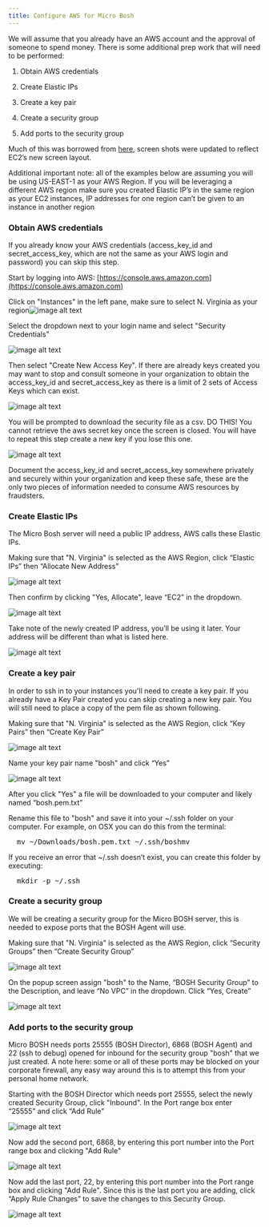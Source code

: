 ```yaml
---
title: Configure AWS for Micro Bosh
---
```


We will assume that you already have an AWS account and the approval of someone to spend money.  There is some additional prep work that will need to be performed:

1. Obtain AWS credentials

2. Create Elastic IPs

3. Create a key pair

4. Create a security group

5. Add ports to the security group

Much of this was borrowed from [here](http://blog.cloudfoundry.com/2012/09/06/deploying-to-aws-using-cloud-foundry-bosh/), screen shots were updated to reflect EC2’s new screen layout.

Additional important note: all of the examples below are assuming you will be using US-EAST-1 as your AWS Region.  If you will be leveraging a different AWS region make sure you created Elastic IP’s in the same region as your EC2 instances, IP addresses for one region can’t be given to an instance in another region

### Obtain AWS credentials

If you already know your AWS credentials (access_key_id and secret_access_key, which are not the same as your AWS login and password) you can skip this step.

Start by logging into AWS: [https://console.aws.amazon.com](https://console.aws.amazon.com)

Click on "Instances" in the left pane, make sure to select N. Virginia as your region![image alt text](/source/images/aws-ec2/image_0.png)

Select the dropdown next to your login name and select "Security Credentials"

![image alt text](/source/images/aws-ec2/image_1.png)

Then select "Create New Access Key".  If there are already keys created you may want to stop and consult someone in your organization to obtain the access_key_id and secret_access_key as there is a limit of 2 sets of Access Keys which can exist.

![image alt text](/source/images/aws-ec2/image_2.png)

You will be prompted to download the security file as a csv.  DO THIS!  You cannot retrieve the aws secret key once the screen is closed. You will have to repeat this step create a new key if you lose this one.

![image alt text](/source/images/aws-ec2/image_3.png)

Document the access_key_id and secret_access_key somewhere privately and securely within your organization and keep these safe, these are the only two pieces of information needed to consume AWS resources by fraudsters.

### Create Elastic IPs

The Micro Bosh server will need a public IP address, AWS calls these Elastic IPs.

Making sure that "N. Virginia" is selected as the AWS Region, click “Elastic IPs” then “Allocate New Address”

![image alt text](/source/images/aws-ec2/image_4.png)

Then confirm by clicking "Yes, Allocate", leave “EC2” in the dropdown.

![image alt text](/source/images/aws-ec2/image_5.png)

Take note of the newly created IP address, you’ll be using it later.  Your address will be different than what is listed here.

![image alt text](/source/images/aws-ec2/image_6.png)

### Create a key pair

In order to ssh in to your instances you'll need to create a key pair. If you already have a Key Pair created you can skip creating a new key pair. You will still need to place a copy of the pem file as shown following.

Making sure that "N. Virginia" is selected as the AWS Region, click “Key Pairs” then “Create Key Pair”

![image alt text](/source/images/aws-ec2/image_7.png)

Name your key pair name "bosh" and click “Yes”

![image alt text](/source/images/aws-ec2/image_8.png)

After you click "Yes" a file will be downloaded to your computer and likely named “bosh.pem.txt”

Rename this file to "bosh" and save it into your ~/.ssh folder on your computer. For example, on OSX you can do this from the terminal:

<pre class="terminal">
  mv ~/Downloads/bosh.pem.txt ~/.ssh/boshmv
</pre>

If you receive an error that ~/.ssh doesn’t exist, you can create this folder by executing:

<pre class="terminal">
  mkdir -p ~/.ssh
</pre>

### Create a security group

We will be creating a security group for the Micro BOSH server, this is needed to expose ports that the BOSH Agent will use.

Making sure that "N. Virginia" is selected as the AWS Region, click “Security Groups” then “Create Security Group”

![image alt text](/source/images/aws-ec2/image_9.png)

On the popup screen assign "bosh" to the Name, “BOSH Security Group” to the Description, and leave “No VPC” in the dropdown.  Click “Yes, Create”

![image alt text](/source/images/aws-ec2/image_10.png)

### Add ports to the security group

Micro BOSH needs ports 25555 (BOSH Director), 6868 (BOSH Agent) and 22 (ssh to debug) opened for inbound for the security group "bosh" that we just created.  A note here: some or all of these ports may be blocked on your corporate firewall, any easy way around this is to attempt this from your personal home network.

Starting with the BOSH Director which needs port 25555, select the newly created Security Group, click "Inbound".  In the Port range box enter “25555” and click “Add Rule”

![image alt text](/source/images/aws-ec2/image_11.png)

Now add the second port, 6868, by entering this port number into the Port range box and clicking "Add Rule"

![image alt text](/source/images/aws-ec2/image_12.png)

Now add the last port, 22, by entering this port number into the Port range box and clicking "Add Rule".  Since this is the last port you are adding, click “Apply Rule Changes” to save the changes to this Security Group.

![image alt text](/source/images/aws-ec2/image_13.png)